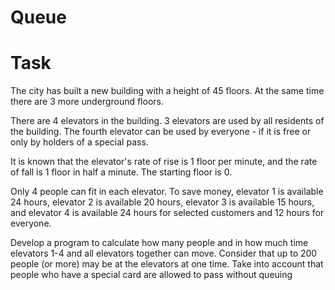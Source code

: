# Queue
# Task
The city has built a new building with a height of 45 floors. At the same time there are 3 more underground floors.

There are 4 elevators in the building. 3 elevators are used by all residents of the building. The fourth elevator can be used by everyone - if it is free or only by holders of a special pass.

It is known that the elevator's rate of rise is 1 floor per minute, and the rate of fall is 1 floor in half a minute. The starting floor is 0.

Only 4 people can fit in each elevator. To save money, elevator 1 is available 24 hours, elevator 2 is available 20 hours, elevator 3 is available 15 hours, and elevator 4 is available 24 hours for selected customers and 12 hours for everyone.

Develop a program to calculate how many people and in how much time elevators 1-4 and all elevators together can move. Consider that up to 200 people (or more) may be at the elevators at one time. Take into account that people who have a special card are allowed to pass without queuing
